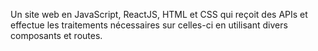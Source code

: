 Un site web en JavaScript, ReactJS, HTML et CSS qui reçoit des APIs et effectue les traitements nécessaires sur celles-ci en utilisant divers composants et routes.
